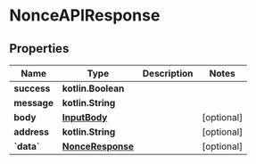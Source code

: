 
# NonceAPIResponse

## Properties
Name | Type | Description | Notes
------------ | ------------- | ------------- | -------------
**success** | **kotlin.Boolean** |  | 
**message** | **kotlin.String** |  | 
**body** | [**InputBody**](InputBody.md) |  |  [optional]
**address** | **kotlin.String** |  |  [optional]
**&#x60;data&#x60;** | [**NonceResponse**](NonceResponse.md) |  |  [optional]



